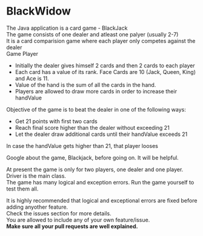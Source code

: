 # BlackWidow
The Java application is a card game - BlackJack  
The game consists of one dealer and atleast one palyer (usually 2-7)  
It is a card comparision game where each player only competes against the dealer  
Game Player  
- Initially the dealer gives himself 2 cards and then 2 cards to each player  
- Each card has a value of its rank. Face Cards are 10 (Jack, Queen, King) and Ace is 11.
- Value of the hand is the sum of all the cards in the hand.  
- Players are allowed to draw more cards in order to increase their handValue  

Objective of the game is to beat the dealer in one of the following ways:  
- Get 21 points with first two cards  
- Reach final score higher than the dealer without exceeding 21  
- Let the dealer draw additional cards until their handValue exceeds 21  

In case the handValue gets higher than 21, that player looses  

Google about the game, Blackjack, before going on. It will be helpful.  

At present the game is only for two players, one dealer and one player.  
Driver is the main class.  
The game has many logical and exception errors. Run the game yourself to test them all.  
  
It is highly recommended that logical and exceptional errors are fixed before adding anyother feature.  
Check the issues section for more details.  
You are allowed to include any of your own feature/issue.  
**Make sure all your pull requests are well explained.**  
